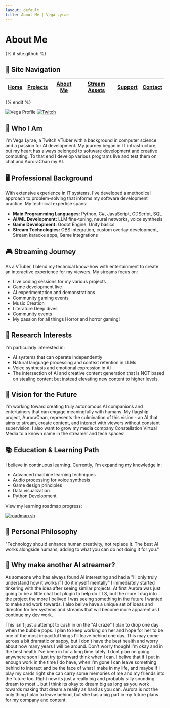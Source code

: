 ```yaml
---
layout: default
title: About Me | Vega Lyrae
---
```


# About Me

{% if site.github %} <!-- Exclude this section from the GitHub Pages site -->
## 📑 Site Navigation

| [Home](README.md) | [Projects](projects.md) | [About Me](about.md) | [Stream Assets](stream-assets.md) | [Support](support.md) | [Contact](contact.md) |
|-------------------|-------------------------|----------------------|----------------------------------|------------------------|------------------------|

{% endif %}

![Vega Profile](https://via.placeholder.com/800x400?text=Vega+Profile)
[![Twitch](https://img.shields.io/badge/Twitch-9146FF?style=for-the-badge&logo=twitch&logoColor=white)](https://twitch.tv/vegalyraebard)

## 👋 Who I Am

I'm Vega Lyrae, a Twitch VTuber with a background in computer science and a passion for AI development. My journey began in IT infrastructure, but my heart has always belonged to software development and creative computing. To that end I develop various programs live and test them on chat and AuroraChan my AI.

## 🖥️ Professional Background

With extensive experience in IT systems, I've developed a methodical approach to problem-solving that informs my software development practice. My technical expertise spans:

- **Main Programming Languages:** Python, C#, JavaScript, GDScript, SQL
- **AI/ML Development:** LLM fine-tuning, neural networks, voice synthesis
- **Game Development:** Godot Engine, Unity basics
- **Stream Technologies:** OBS integration, custom overlay development, Stream karaoke apps, Game integrations

## 🎮 Streaming Journey

As a VTuber, I blend my technical know-how with entertainment to create an interactive experience for my viewers. My streams focus on:

- Live coding sessions for my various projects
- Game development live
- AI experimentation and demonstrations
- Community gaming events
- Music Creation
- Literature Deep dives
- Community events
- My passion for all things Horror and horror gaming!

## 🔬 Research Interests

I'm particularly interested in:

- AI systems that can operate independently
- Natural language processing and context retention in LLMs
- Voice synthesis and emotional expression in AI
- The intersection of AI and creative content generation that is NOT based on stealing content but instead elevating new content to higher levels.

## 🌱 Vision for the Future

I'm working toward creating truly autonomous AI companions and entertainers that can engage meaningfully with humans. My flagship project, AuroraChan, represents the culmination of this vision - an AI that aims to stream, create content, and interact with viewers without constant supervision. I also want to grow my media company Constellation Virtual Media to a known name in the streamer and tech spaces!

## 📚 Education & Learning Path

I believe in continuous learning. Currently, I'm expanding my knowledge in:

- Advanced machine learning techniques
- Audio processing for voice synthesis
- Game design principles
- Data visualization
- Python Development

View my learning roadmap progress:

[![roadmap.sh](https://roadmap.sh/card/tall/67e4a5d2616abc6b0b69db0a?variant=dark&roadmaps=data-analyst%2Cgame-developer%2Cpython%2Cbackend)](https://roadmap.sh)

## 🎯 Personal Philosophy

"Technology should enhance human creativity, not replace it. The best AI works alongside humans, adding to what you can do not doing it for you."

## 🐉 Why make another AI streamer?

As someone who has always found AI interesting and had a "Ill only truly understand how it works if I do it myself mentally" I immediately started tinkering with the idea after seeing similar projects. At first Aurora was just going to be a little chat bot plugin to help do TTS, but the more I dug into the project the more I belived I was seeing something in the future I wanted to make and work towards. I also belive have a unique set of ideas and directon for her systems and streams that will become more apparent as I continue my dev work. 

This isn't just a attempt to cash in on the "AI craze" I plan to drop one day when the bubble pops. I plan to keep working on her and hope for her to be one of the most impactful things I'll leave behind one day. This may come across a bit dramatic or sappy, but I don't have the best health and worry about how many years I will be around. Don't worry though! I'm okay and in the best health I've been in for a long time lately. I dont plan on going anywhere soon I just try tp forward think when I can. I belive that if I put in enough work in the time I do have, when I'm gone I can leave something behind to interact and be the face of what I make in my life, and maybe if I play my cards right she can carry some memories of me and my friends into the future too. Right now its just a really big and probably silly sounding dream to most... but I think its okay to dream big as long as you work towards making that dream a reality as hard as you can. Aurora is not the only thing I plan to leave behind, but she has a big part in my future plans for my company and content.